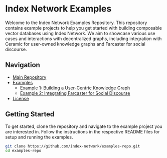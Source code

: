 # Index Network Examples

Welcome to the Index Network Examples Repository. This repository contains example projects to help you get started with building composable vector databases using Index Network. We aim to showcase various use cases and interactions with decentralized graphs, including integration with Ceramic for user-owned knowledge graphs and Farcaster for social discourse.

## Navigation

- [Main Repository](https://github.com/index-network/index)
- [Examples](#examples)
  - [Example 1: Building a User-Centric Knowledge Graph](#example-1-building-a-user-centric-knowledge-graph)
  - [Example 2: Integrating Farcaster for Social Discourse](#example-2-integrating-farcaster-for-social-discourse)
- [License](#license)

## Getting Started

To get started, clone the repository and navigate to the example project you are interested in. Follow the instructions in the respective README files for setup and running the examples.

```sh
git clone https://github.com/index-network/examples-repo.git
cd examples-repo
```
